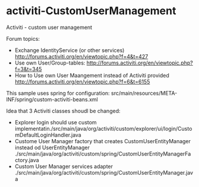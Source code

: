 activiti-CustomUserManagement
=============================

Activiti - custom user management

Forum topics:
* Exchange IdentityService (or other services) http://forums.activiti.org/en/viewtopic.php?f=4&t=427
* Use own User/Group-tables: http://forums.activiti.org/en/viewtopic.php?f=3&t=345
* How to Use own User Maangement instead of Activiti provided http://forums.activiti.org/en/viewtopic.php?f=6&t=6155

This sample uses spring for configuration: src/main/resources/META-INF/spring/custom-activiti-beans.xml

Idea that 3 Activiti classes shoudl be changed:
* Explorer login should use custom implementatin./src/main/java/org/activiti/custom/explorer/ui/login/CustomDefaultLoginHandler.java 
* Custome User Manager factory that creates CustomUserEntityManager instead od UserEntityManager  ./src/main/java/org/activiti/custom/spring/CustomUserEntityManagerFactory.java 
* Custom User Manager services adapter ./src/main/java/org/activiti/custom/spring/CustomUserEntityManager.java
